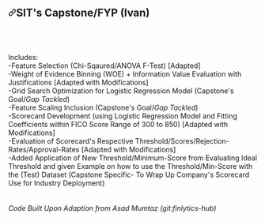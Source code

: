 <article class="markdown-body entry-content container-lg" itemprop="text"><h1 tabindex="-1" dir="auto"><a id="user-content-sits-capstonefyp-ivan" class="anchor" aria-label="Heading link" href="#sits-capstonefyp-ivan"><svg class="octicon octicon-link" viewBox="0 0 16 16" version="1.1" width="16" height="16" aria-hidden="true"><path d="m7.775 3.275 1.25-1.25a3.5 3.5 0 1 1 4.95 4.95l-2.5 2.5a3.5 3.5 0 0 1-4.95 0 .751.751 0 0 1 .018-1.042.751.751 0 0 1 1.042-.018 1.998 1.998 0 0 0 2.83 0l2.5-2.5a2.002 2.002 0 0 0-2.83-2.83l-1.25 1.25a.751.751 0 0 1-1.042-.018.751.751 0 0 1-.018-1.042Zm-4.69 9.64a1.998 1.998 0 0 0 2.83 0l1.25-1.25a.751.751 0 0 1 1.042.018.751.751 0 0 1 .018 1.042l-1.25 1.25a3.5 3.5 0 1 1-4.95-4.95l2.5-2.5a3.5 3.5 0 0 1 4.95 0 .751.751 0 0 1-.018 1.042.751.751 0 0 1-1.042.018 1.998 1.998 0 0 0-2.83 0l-2.5 2.5a1.998 1.998 0 0 0 0 2.83Z"></path></svg></a>SIT's Capstone/FYP (Ivan)</h1>
<br>
<br>
<br>
Includes:
<br>
-Feature Selection (Chi-Sqaured/ANOVA F-Test) [Adapted]
<br>
-Weight of Evidence Binning (WOE) + Information Value Evaluation with Justifications [Adapted with Modifications]
<br>
-Grid Search Optimization for Logistic Regression Model (Capstone's Goal/<i>Gap Tackled</i>)
<br>
-Feature Scaling Inclusion (Capstone's Goal/<i>Gap Tackled</i>)
<br>
-Scorecard Development (using Logistic Regression Model and Fitting Coefficients within FICO Score Range of 300 to 850) [Adapted with Modifications]
<br>
-Evaluation of Scorecard's Respective Threshold/Scores/Rejection-Rates/Approval-Rates [Adapted with Modifications]
<br>
-Added Application of New Threshold/Minimum-Score from Evaluating Ideal Threshold and given Example on how to use the Threshold/Min-Score with the (Test) Dataset (Capstone Specific- To Wrap Up Company's Scorecard Use for Industry Deployment)
<br>
<br>
<br>
<i>Code Built Upon Adaption from Asad Mumtaz (git:finlytics-hub)</i>
</article>